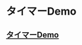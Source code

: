 # タイマーDemo

## <a href="https://taroosg.github.io/webNaN08/olympicCountDown.html" target="_blank">タイマーDemo</a>